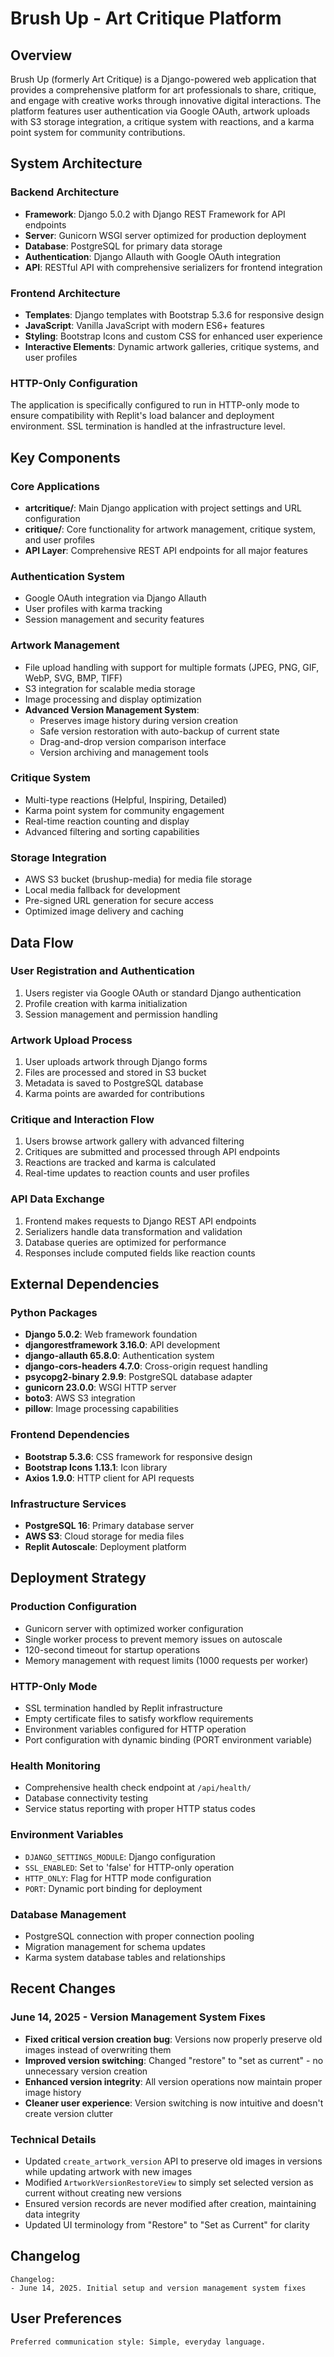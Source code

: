 # Brush Up - Art Critique Platform

## Overview

Brush Up (formerly Art Critique) is a Django-powered web application that provides a comprehensive platform for art professionals to share, critique, and engage with creative works through innovative digital interactions. The platform features user authentication via Google OAuth, artwork uploads with S3 storage integration, a critique system with reactions, and a karma point system for community contributions.

## System Architecture

### Backend Architecture
- **Framework**: Django 5.0.2 with Django REST Framework for API endpoints
- **Server**: Gunicorn WSGI server optimized for production deployment
- **Database**: PostgreSQL for primary data storage
- **Authentication**: Django Allauth with Google OAuth integration
- **API**: RESTful API with comprehensive serializers for frontend integration

### Frontend Architecture
- **Templates**: Django templates with Bootstrap 5.3.6 for responsive design
- **JavaScript**: Vanilla JavaScript with modern ES6+ features
- **Styling**: Bootstrap Icons and custom CSS for enhanced user experience
- **Interactive Elements**: Dynamic artwork galleries, critique systems, and user profiles

### HTTP-Only Configuration
The application is specifically configured to run in HTTP-only mode to ensure compatibility with Replit's load balancer and deployment environment. SSL termination is handled at the infrastructure level.

## Key Components

### Core Applications
- **artcritique/**: Main Django application with project settings and URL configuration
- **critique/**: Core functionality for artwork management, critique system, and user profiles
- **API Layer**: Comprehensive REST API endpoints for all major features

### Authentication System
- Google OAuth integration via Django Allauth
- User profiles with karma tracking
- Session management and security features

### Artwork Management
- File upload handling with support for multiple formats (JPEG, PNG, GIF, WebP, SVG, BMP, TIFF)
- S3 integration for scalable media storage
- Image processing and display optimization
- **Advanced Version Management System**:
  - Preserves image history during version creation
  - Safe version restoration with auto-backup of current state
  - Drag-and-drop version comparison interface
  - Version archiving and management tools

### Critique System
- Multi-type reactions (Helpful, Inspiring, Detailed)
- Karma point system for community engagement
- Real-time reaction counting and display
- Advanced filtering and sorting capabilities

### Storage Integration
- AWS S3 bucket (brushup-media) for media file storage
- Local media fallback for development
- Pre-signed URL generation for secure access
- Optimized image delivery and caching

## Data Flow

### User Registration and Authentication
1. Users register via Google OAuth or standard Django authentication
2. Profile creation with karma initialization
3. Session management and permission handling

### Artwork Upload Process
1. User uploads artwork through Django forms
2. Files are processed and stored in S3 bucket
3. Metadata is saved to PostgreSQL database
4. Karma points are awarded for contributions

### Critique and Interaction Flow
1. Users browse artwork gallery with advanced filtering
2. Critiques are submitted and processed through API endpoints
3. Reactions are tracked and karma is calculated
4. Real-time updates to reaction counts and user profiles

### API Data Exchange
1. Frontend makes requests to Django REST API endpoints
2. Serializers handle data transformation and validation
3. Database queries are optimized for performance
4. Responses include computed fields like reaction counts

## External Dependencies

### Python Packages
- **Django 5.0.2**: Web framework foundation
- **djangorestframework 3.16.0**: API development
- **django-allauth 65.8.0**: Authentication system
- **django-cors-headers 4.7.0**: Cross-origin request handling
- **psycopg2-binary 2.9.9**: PostgreSQL database adapter
- **gunicorn 23.0.0**: WSGI HTTP server
- **boto3**: AWS S3 integration
- **pillow**: Image processing capabilities

### Frontend Dependencies
- **Bootstrap 5.3.6**: CSS framework for responsive design
- **Bootstrap Icons 1.13.1**: Icon library
- **Axios 1.9.0**: HTTP client for API requests

### Infrastructure Services
- **PostgreSQL 16**: Primary database server
- **AWS S3**: Cloud storage for media files
- **Replit Autoscale**: Deployment platform

## Deployment Strategy

### Production Configuration
- Gunicorn server with optimized worker configuration
- Single worker process to prevent memory issues on autoscale
- 120-second timeout for startup operations
- Memory management with request limits (1000 requests per worker)

### HTTP-Only Mode
- SSL termination handled by Replit infrastructure
- Empty certificate files to satisfy workflow requirements
- Environment variables configured for HTTP operation
- Port configuration with dynamic binding (PORT environment variable)

### Health Monitoring
- Comprehensive health check endpoint at `/api/health/`
- Database connectivity testing
- Service status reporting with proper HTTP status codes

### Environment Variables
- `DJANGO_SETTINGS_MODULE`: Django configuration
- `SSL_ENABLED`: Set to 'false' for HTTP-only operation
- `HTTP_ONLY`: Flag for HTTP mode configuration
- `PORT`: Dynamic port binding for deployment

### Database Management
- PostgreSQL connection with proper connection pooling
- Migration management for schema updates
- Karma system database tables and relationships

## Recent Changes

### June 14, 2025 - Version Management System Fixes
- **Fixed critical version creation bug**: Versions now properly preserve old images instead of overwriting them
- **Improved version switching**: Changed "restore" to "set as current" - no unnecessary version creation
- **Enhanced version integrity**: All version operations now maintain proper image history
- **Cleaner user experience**: Version switching is now intuitive and doesn't create version clutter

### Technical Details
- Updated `create_artwork_version` API to preserve old images in versions while updating artwork with new images
- Modified `ArtworkVersionRestoreView` to simply set selected version as current without creating new versions
- Ensured version records are never modified after creation, maintaining data integrity
- Updated UI terminology from "Restore" to "Set as Current" for clarity

## Changelog

```
Changelog:
- June 14, 2025. Initial setup and version management system fixes
```

## User Preferences

```
Preferred communication style: Simple, everyday language.
```